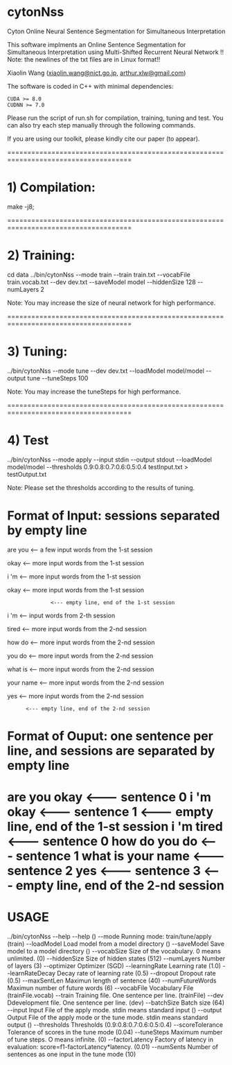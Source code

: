 # cytonNss
Cyton Online Neural Sentence Segmentation for Simultaneous Interpretation

This software implments an Online Sentence Segmentation for Simultaneous Interpretation using Multi-Shifted Recurrent Neural Network
!! Note: the newlines of the txt files are in Linux format!!

Xiaolin Wang (xiaolin.wang@nict.go.jp, arthur.xlw@gmail.com)


The software is coded in C++ with minimal dependencies:

	CUDA >= 8.0
	CUDNN >= 7.0

Please run the script of run.sh for compilation, training, tuning and test.
You can also try each step manually through the following commands.

If you are using our toolkit, please kindly cite our paper (to appear).

=====================================================================================
# 1) Compilation:

make -j8;

=====================================================================================
# 2)  Training:

cd data
../bin/cytonNss --mode train --train train.txt --vocabFile train.vocab.txt --dev dev.txt --saveModel model --hiddenSize 128 --numLayers 2  

Note: You may increase the size of neural network for high performance.

=====================================================================================
# 3) Tuning:

 ../bin/cytonNss --mode tune --dev dev.txt --loadModel model/model --output tune  --tuneSteps 100

Note: You may increase the tuneSteps for high performance.
 
=====================================================================================
# 4) Test


../bin/cytonNss --mode apply --input stdin --output stdout --loadModel model/model --thresholds 0.9:0.8:0.7:0.6:0.5:0.4 testInput.txt > testOutput.txt

Note: Please set the thresholds according to the results of tuning.

# Format of Input: sessions separated by empty line


are you		  <-- a few input words from the 1-st session

okay              <-- more input words from the 1-st session

i 'm              <-- more input words from the 1-st session

okay              <-- more input words from the 1-st session

                  <--- empty line, end of the 1-st session
		  
i 'm              <-- input words from 2-th session

tired             <-- more input words from the 2-nd session

how do            <-- more input words from the 2-nd session

you do            <-- more input words from the 2-nd session

what is           <-- more input words from the 2-nd session

your name         <-- more input words from the 2-nd session

yes               <-- more input words from the 2-nd session
		
		  <--- empty line, end of the 2-nd session


# Format of Ouput: one sentence per line, and sessions are separated by empty line

are you okay      <--- sentence 0
i 'm okay         <--- sentence 1
									<--- empty line, end of the 1-st session
i 'm tired        <--- sentence 0
how do you do     <--- sentence 1
what is your name <--- sentence 2
yes               <--- sentence 3
                  <--- empty line, end of the 2-nd session
=====================================================================================
# USAGE
../bin/cytonNss  --help
--help	 ()
--mode	Running mode: train/tune/apply (train)
--loadModel	Load model from a model directory ()
--saveModel	Save model to a model directory ()
--vocabSize	Size of the vocabulary. 0 means unlimited. (0)
--hiddenSize	Size of hidden states (512)
--numLayers	Number of layers (3)
--optimizer	Optimizer (SGD)
--learningRate	Learning rate (1.0)
--learnRateDecay	Decay rate of learning rate (0.5)
--dropout	Dropout rate (0.5)
--maxSentLen	Maximun length of sentence (40)
--numFutureWords	Maximun number of future words (6)
--vocabFile	Vocabulary File (trainFile.vocab)
--train	Training file. One sentence per line. (trainFile)
--dev	Ddevelopment file. One sentence per line. (dev)
--batchSize	Batch size (64)
--input	Input File of the apply mode. stdin means standard input ()
--output	Output File of the apply mode or the tune mode. stdin means standard output ()
--thresholds	Thresholds (0.9:0.8:0.7:0.6:0.5:0.4)
--scoreTolerance	Tolerance of scores in the tune mode (0.04)
--tuneSteps	Maximum number of tune steps. O means infinite. (0)
--factorLatency	Factory of latency in evaluation: score=f1-factorLatency*latency. (0.01)
--numSents	Number of sentences as one input in the tune mode (10)



